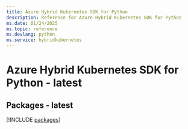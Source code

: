 ```yaml
---
title: Azure Hybrid Kubernetes SDK for Python
description: Reference for Azure Hybrid Kubernetes SDK for Python
ms.date: 01/24/2025
ms.topic: reference
ms.devlang: python
ms.service: hybridkubernetes
---
```

# Azure Hybrid Kubernetes SDK for Python - latest
## Packages - latest
[!INCLUDE [packages](hybrid-kubernetes-index.md)]